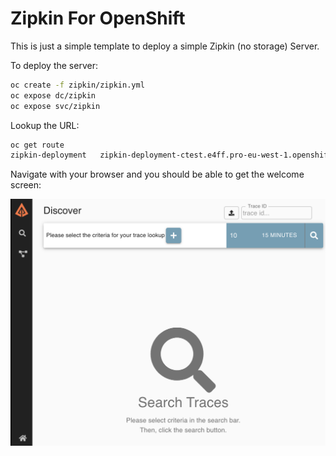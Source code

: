 # Zipkin For OpenShift

This is just a simple template to deploy a simple Zipkin (no storage) Server. 

To deploy the server: 

```sh 
oc create -f zipkin/zipkin.yml
oc expose dc/zipkin
oc expose svc/zipkin
``` 
Lookup the URL: 

```sh
oc get route
zipkin-deployment   zipkin-deployment-ctest.e4ff.pro-eu-west-1.openshiftapps.com             zipkin-deployment   9411
```

Navigate with your browser and you should be able to get the welcome screen: 

![](https://github.com/cesarvr/zipkin/blob/master/docs/dashboard.png?raw=true)
